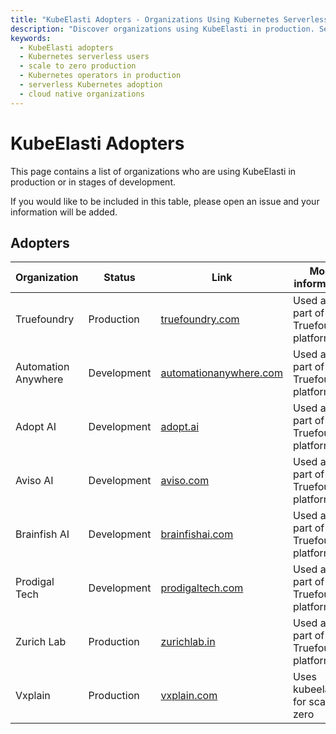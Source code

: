 ```yaml
---
title: "KubeElasti Adopters - Organizations Using Kubernetes Serverless"
description: "Discover organizations using KubeElasti in production. See how companies like Aviso AI, Brainfish AI, and others leverage Kubernetes scale-to-zero capabilities."
keywords:
  - KubeElasti adopters
  - Kubernetes serverless users
  - scale to zero production
  - Kubernetes operators in production
  - serverless Kubernetes adoption
  - cloud native organizations
---
```


# KubeElasti Adopters

This page contains a list of organizations who are using KubeElasti in production or in stages of development.

If you would like to be included in this table, please open an issue and your information will be added.

## Adopters

| Organization | Status | Link | More information |
|--------------|--------|------|------------------|
| Truefoundry | Production | [truefoundry.com](https://truefoundry.com/) | Used as part of the Truefoundry platform |
| Automation Anywhere | Development | [automationanywhere.com](https://www.automationanywhere.com/) | Used as part of the Truefoundry platform |
| Adopt AI | Development | [adopt.ai](https://adopt.ai/) | Used as part of the Truefoundry platform |
| Aviso AI | Development | [aviso.com](https://aviso.com/) | Used as part of the Truefoundry platform |
| Brainfish AI | Development | [brainfishai.com](https://brainfishai.com/) | Used as part of the Truefoundry platform |
| Prodigal Tech | Development | [prodigaltech.com](https://prodigaltech.com/) | Used as part of the Truefoundry platform |
| Zurich Lab | Production | [zurichlab.in](https://www.zurichlab.in) | Used as part of the Truefoundry platform |
| Vxplain | Production | [vxplain.com](https://www.vxplain.com/) | Uses kubeelasti for scale to zero |
